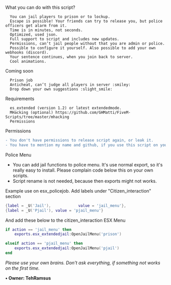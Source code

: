 What you can do with this script?

```
  You can jail players to prison or to lockup.
  Escape is possible! Your friends can try to release you, but police officers get alarm from it.
  Time is in minutes, not seconds.
  Optimized, used json.
  Full support to script and includes new updates.
  Permissions, can’t jail people without that you are admin or police.
  Possible to configure it yourself. Also possible to add your own webhooks (discord).
  Your sentence continues, when you join back to server.
  Cool animations.
```

Coming soon

```
  Prison job
  Anticheat, can’t judge all players in server :smiley:
  Drop down your own suggestions :slight_smile:
```

Requirements

```
  es_extended (version 1.2) or latest extendedmode.
  MHacking (optional) https://github.com/GHMatti/FiveM-Scripts/tree/master/mhacking
  Permissions
```

Permissions

```diff
- You don't have permissions to release script again, or leak it. 
- You have to mention my name and github, if you use this script on your server.
```

Police Menu
- You can add jail functions to police menu. It's use normal export, so it's really easy to install. Please complain code below this on your own scripts.
- Script rename is not needed, because then exports might not works.

Example use on esx_policejob. Add labels under "Citizen_interaction" section
```lua
{label = _U('Jail'),            value = 'jail_menu'},
{label = _U('Pjail'), value = 'pjail_menu'}
```

And add these below to the citizen_interaction ESX Menu
```lua
if action == 'jail_menu' then
	exports.esx_extendedjail:OpenJailMenu('prison')

elseif action == 'pjail_menu' then
	exports.esx_extendedjail:OpenJailMenu('pjail')
end
```

*Please use your own brains. Don't ask everything, if something not works on the first time.*

**• Owner: TehRamsus**

